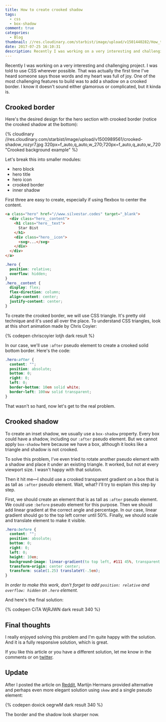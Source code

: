 ```yaml
---
title: How to create crooked shadow
tags:
  - css
  - box-shadow
comment: true
categories:
  - Blog
thumbnail: //res.cloudinary.com/starbist/image/upload/v1501440282/How_to_create_crooked_shadow_kqx9vr.png
date: 2017-07-25 16:10:31
description: Recently I was working on a very interesting and challenging project. That was actually the first time I've heard someone says those words and my heart was full of joy. One of the most challenging features to build was to add a shadow on a crooked border.
---
```


Recently I was working on a very interesting and challenging project. I was told to use CSS wherever possible. That was actually the first time I've heard someone says those words and my heart was full of joy. One of the most challenging features to build was to add a shadow on a crooked border. I know it doesn't sound either glamorous or complicated, but it kinda is.

<!-- more -->

## Crooked border

Here's the desired design for the hero section with crooked border (notice the crooked shadow at the bottom):

{% cloudinary //res.cloudinary.com/starbist/image/upload/v1500989561/crooked-shadow_rozyr7.jpg 320px=f_auto,q_auto,w_270;720px=f_auto,q_auto,w_720 "Crooked background example" %}

Let's break this into smaller modules:
- hero block
- hero title
- hero icon
- crooked border
- inner shadow

First three are easy to create, especially if using flexbox to center the content.

```html
<a class="hero" href="//www.silvestar.codes" target="_blank">
  <div class="hero__content">
    <h1 class="hero__text">
      Star Bist
    </h1>
    <div class="hero__icon">
      <svg>...</svg>
    </div>
  </div>
</a>
```

```css
.hero {
  position: relative;
  overflow: hidden;
}
.hero__content {
  display: flex;
  flex-direction: column;
  align-content: center;
  justify-content: center;
}
```

To create the crooked border, we will use CSS triangle. It's pretty old technique and it's used all over the place. To understand CSS triangles, look at this short animation made by Chris Coyier:

{% codepen chriscoyier lotjh dark result %}

In our case, we'll use `:after` pseudo element to create a crooked solid bottom border. Here's the code:

```css
.hero:after {
  content: "";
  position: absolute;
  bottom: 0;
  right: 0;
  left: 0;
  border-bottom: 10em solid white;
  border-left: 100vw solid transparent;
}
```

That wasn't so hard, now let's get to the real problem.

## Crooked shadow

To create an inset shadow, we usually use a `box-shadow` property. Every box could have a shadow, including our `:after` pseudo element. But we cannot apply `box-shadow` here because we have a box, although it looks like a triangle and shadow is not crooked.

To solve this problem, I've even tried to rotate another pseudo element with a shadow and place it under an existing triangle. It worked, but not at every viewport size. I wasn't happy with that solution.

Then it hit me—I should use a crooked transparent gradient on a box that is as tall as `:after` pseudo element. Wait, what? I'll try to explain this step by step.

First, we should create an element that is as tall as `:after` pseudo element. We could use `:before` pseudo element for this purpose. Then we should add linear gradient at the correct angle and percentage. In our case, linear gradient should go to the top left corner until 50%. Finally, we should scale and translate element to make it visible.

```css
.hero:before {
  content: "";
  position: absolute;
  bottom: 0;
  right: 0;
  left: 0;
  height: 10em;
  background-image: linear-gradient(to top left, #111 45%, transparent 50%);
  transform-origin: center center;
  transform: scale(1.25) translateY(-.5em);
}
```

_In order to make this work, don't forget to add `position: relative` and `overflow: hidden` on `.hero` element._

And here's the final solution:

{% codepen CiTA WjRJWN dark result 340 %}

## Final thoughts

I really enjoyed solving this problem and I'm quite happy with the solution. And it is a fully responsive solution, which is great.

If you like this article or you have a different solution, let me know in the comments or on [twitter](//twitter.com/malimirkeccita).

## Update

After I posted the article on [Reddit](https://www.reddit.com/r/Frontend/comments/6pihl9/how_to_create_crooked_shadow/), Martijn Hermans provided alternative and perhaps even more elegant solution using `skew` and a single pseudo element:

{% codepen doxick oegrwM dark result 340 %}

The border and the shadow look sharper now.
